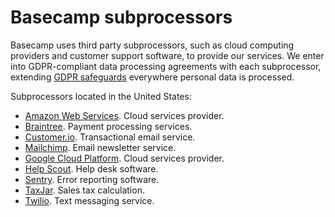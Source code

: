 # Basecamp subprocessors

Basecamp uses third party subprocessors, such as cloud computing providers and customer support software, to provide our services. We enter into GDPR-compliant data processing agreements with each subprocessor, extending [GDPR safeguards](/privacy/gdpr.md) everywhere personal data is processed.

Subprocessors located in the United States:
* [Amazon Web Services](https://aws.amazon.com/compliance/gdpr-center/). Cloud services provider.
* [Braintree](https://www.braintreepayments.com/legal/payment-services-agreement-us). Payment processing services.
* [Customer.io](https://customer.io/gdpr.html). Transactional email service.
* [Mailchimp](https://mailchimp.com/gdpr/). Email newsletter service.
* [Google Cloud Platform](https://cloud.google.com/security/gdpr/resource-center/). Cloud services provider.
* [Help Scout](https://www.helpscout.net/company/legal/gdpr/). Help desk software.
* [Sentry](https://blog.sentry.io/2018/03/14/gdpr-sentry-and-you). Error reporting software.
* [TaxJar](https://support.taxjar.com/article/526-taxjar-security-and-privacy-questions). Sales tax calculation.
* [Twilio](https://www.twilio.com/gdpr). Text messaging service.
